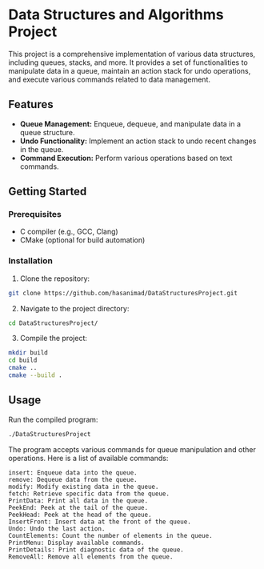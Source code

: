 # Data Structures and Algorithms Project

This project is a comprehensive implementation of various data structures, including queues, stacks, and more. It provides a set of functionalities to manipulate data in a queue, maintain an action stack for undo operations, and execute various commands related to data management.

## Features

- **Queue Management:** Enqueue, dequeue, and manipulate data in a queue structure.
- **Undo Functionality:** Implement an action stack to undo recent changes in the queue.
- **Command Execution:** Perform various operations based on text commands.

## Getting Started

### Prerequisites

- C compiler (e.g., GCC, Clang)
- CMake (optional for build automation)

### Installation

1. Clone the repository:
```bash
git clone https://github.com/hasanimad/DataStructuresProject.git
```
2. Navigate to the project directory:
```sh
cd DataStructuresProject/
```
3. Compile the project:
```bash
mkdir build
cd build
cmake ..
cmake --build .
```
## Usage

Run the compiled program:
```bash
./DataStructuresProject
```
The program accepts various commands for queue manipulation and other operations. Here is a list of available commands:

    insert: Enqueue data into the queue.
    remove: Dequeue data from the queue.
    modify: Modify existing data in the queue.
    fetch: Retrieve specific data from the queue.
    PrintData: Print all data in the queue.
    PeekEnd: Peek at the tail of the queue.
    PeekHead: Peek at the head of the queue.
    InsertFront: Insert data at the front of the queue.
    Undo: Undo the last action.
    CountElements: Count the number of elements in the queue.
    PrintMenu: Display available commands.
    PrintDetails: Print diagnostic data of the queue.
    RemoveAll: Remove all elements from the queue.


